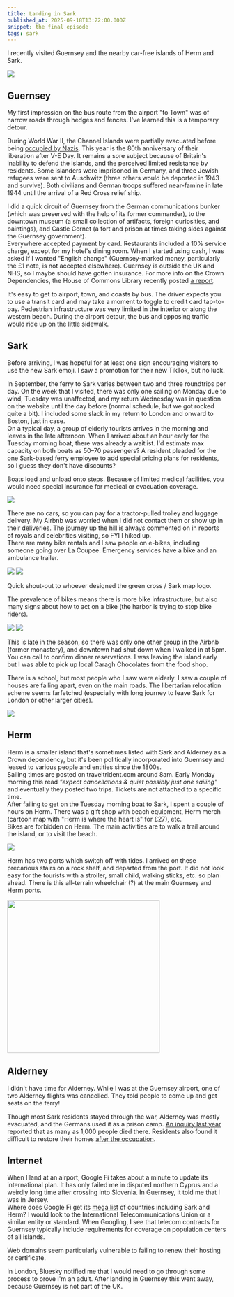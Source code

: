 ```yaml
---
title: Landing in Sark
published_at: 2025-09-18T13:22:00.000Z
snippet: the final episode
tags: sark
---
```


I recently visited Guernsey and the nearby car-free islands of Herm and Sark.

<img src="/blog-images/sarkvisit1.jpg"/>

## Guernsey

My first impression on the bus route from the airport "to Town" was of narrow roads through hedges and fences. I've learned this is a temporary detour.

During World War II, the Channel Islands were partially evacuated before being [occupied by Nazis](https://en.wikipedia.org/wiki/German_occupation_of_the_Channel_Islands). This year is the 80th anniversary of their liberation after V-E Day. It remains a sore subject because of Britain's inability to defend the islands, and the perceived limited resistance by residents. Some islanders were imprisoned in Germany, and three Jewish refugees were sent to Auschwitz (three others would be deported in 1943 and survive). Both civilians and German troops suffered near-famine in late 1944 until the arrival of a Red Cross relief ship.

I did a quick circuit of Guernsey from the German communications bunker (which was preserved with the help of its former commander), to the downtown museum (a small collection of artifacts, foreign curiosities, and paintings), and Castle Cornet (a fort and prison at times taking sides against the Guernsey government).<br/>
Everywhere accepted payment by card. Restaurants included a 10% service charge, except for my hotel's dining room. When I started using cash, I was asked if I wanted "English change" (Guernsey-marked money, particularly the £1 note, is not accepted elsewhere). Guernsey is outside the UK and NHS, so I maybe should have gotten insurance. For more info on the Crown Dependencies, the House of Commons Library recently posted [a report](https://raytodd.blog/2025/08/04/uk-briefing-on-the-crown-dependencies-channel-islands-and-the-isle-of-man/).

It's easy to get to airport, town, and coasts by bus. The driver expects you to use a transit card and may take a moment to toggle to credit card tap-to-pay. Pedestrian infrastructure was very limited in the interior or along the western beach. During the airport detour, the bus and opposing traffic would ride up on the little sidewalk.

## Sark

Before arriving, I was hopeful for at least one sign encouraging visitors to use the new Sark emoji. I saw a promotion for their new TikTok, but no luck.

In September, the ferry to Sark varies between two and three roundtrips per day. On the week that I visited, there was only one sailing on Monday due to wind, Tuesday was unaffected, and my return Wednesday was in question on the website until the day before (normal schedule, but we got rocked quite a bit). I included some slack in my return to London and onward to Boston, just in case.<br/>
On a typical day, a group of elderly tourists arrives in the morning and leaves in the late afternoon. When I arrived about an hour early for the Tuesday morning boat, there was already a waitlist.  I'd estimate max capacity on both boats as 50–70 passengers? A resident pleaded for the one Sark-based ferry employee to add special pricing plans for residents, so I guess they don't have discounts? <br/>

Boats load and unload onto steps. Because of limited medical facilities, you would need special insurance for medical or evacuation coverage.

<img src="/blog-images/sarkvisit2.jpg"/>

There are no cars, so you can pay for a tractor-pulled trolley and luggage delivery. My Airbnb was worried when I did not contact them or show up in their deliveries. The journey up the hill is always commented on in reports of royals and celebrities visiting, so FYI I hiked up. <br/>
There are many bike rentals and I saw people on e-bikes, including someone going over La Coupee. Emergency services have a bike and an ambulance trailer.

<img src="/blog-images/sarkvisit3.jpg"/>
<img src="/blog-images/sarkvisit4.jpg"/><br/>

Quick shout-out to whoever designed the green cross / Sark map logo.

The prevalence of bikes means there is more bike infrastructure, but also many signs about how to act on a bike (the harbor is trying to stop bike riders).

<img src="/blog-images/sarkvisit5.jpg"/>
<img src="/blog-images/sarkvisit6.jpg"/><br/>

This is late in the season, so there was only one other group in the Airbnb (former monastery), and downtown had shut down when I walked in at 5pm. You can call to confirm dinner reservations. I was leaving the island early but I was able to pick up local Caragh Chocolates from the food shop.

There is a school, but most people who I saw were elderly. I saw a couple of houses are falling apart, even on the main roads. The libertarian relocation scheme seems farfetched (especially with long journey to leave Sark for London or other larger cities).

<img src="/blog-images/sarkvisit7.jpg"/>

## Herm

Herm is a smaller island that's sometimes listed with Sark and Alderney as a Crown dependency, but it's been politically incorporated into Guernsey and leased to various people and entities since the 1800s.<br/>
Sailing times are posted on traveltrident.com around 8am. Early Monday morning this read *"expect cancellations & quiet possibly just one sailing"* and eventually they posted two trips. Tickets are not attached to a specific time.<br/>
After failing to get on the Tuesday morning boat to Sark, I spent a couple of hours on Herm. There was a gift shop with beach equipment, Herm merch (cartoon map with "Herm is where the heart is" for £27), etc.<br/>
Bikes are forbidden on Herm. The main activities are to walk a trail around the island, or to visit the beach.

<img src="/blog-images/hermvisit.png"/><br/>

Herm has two ports which switch off with tides. I arrived on these precarious stairs on a rock shelf, and departed from the port. It did not look easy for the tourists with a stroller, small child, walking sticks, etc. so plan ahead. There is this all-terrain wheelchair (?) at the main Guernsey and Herm ports.

<img src="/blog-images/hermvisit2.jpg" width="350"/>

## Alderney

I didn't have time for Alderney. While I was at the Guernsey airport, one of two Alderney flights was cancelled. They told people to come up and get seats on the ferry!

Though most Sark residents stayed through the war, Alderney was mostly evacuated, and the Germans used it as a prison camp. [An inquiry last year](https://www.gov.uk/government/news/review-into-alderney-camps-determines-truth-around-death-toll-during-nazi-occupation) reported that as many as 1,000 people died there.  Residents also found it difficult to restore their homes [after the occupation](https://www.visitalderney.com/our-island/heritage/wwii-occupation/).

## Internet

When I land at an airport, Google Fi takes about a minute to update its international plan. It has only failed me in disputed northern Cyprus and a weirdly long time after crossing into Slovenia. In Guernsey, it told me that I was in Jersey. <br/>
Where does Google Fi get its [mega list](https://fi.google.com/about/international-rates) of countries including Sark and Herm? I would look to the International Telecommunications Union or a similar entity or standard. When Googling, I see that telecom contracts for Guernsey typically include requirements for coverage on population centers of all islands.

Web domains seem particularly vulnerable to failing to renew their hosting or certificate.

In London, Bluesky notified me that I would need to go through some process to prove I'm an adult. After landing in Guernsey this went away, because Guernsey is not part of the UK.

<br/>
<br/>
<br/>
